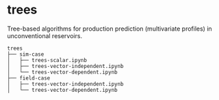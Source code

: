 # trees

Tree-based algorithms for production prediction (multivariate profiles) in unconventional reservoirs.

```
trees 
├── sim-case
│   ├── trees-scalar.ipynb
│   ├── trees-vector-independent.ipynb
│   └── trees-vector-dependent.ipynb
├── field-case
│   ├── trees-vector-independent.ipynb
│   └── trees-vector-dependent.ipynb
```